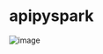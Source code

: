# apipyspark
![image](https://user-images.githubusercontent.com/56841342/117729715-dd4b6b80-b1b0-11eb-9ec9-7c8cf4921d01.png)
